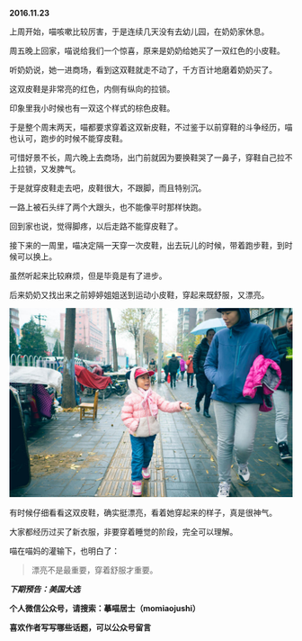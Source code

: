 
          
            
**2016.11.23**

上周开始，喵咳嗽比较厉害，于是连续几天没有去幼儿园，在奶奶家休息。

周五晚上回家，喵说给我们一个惊喜，原来是奶奶给她买了一双红色的小皮鞋。

听奶奶说，她一进商场，看到这双鞋就走不动了，千方百计地磨着奶奶买了。

这双皮鞋是非常亮的红色，内侧有纵向的拉锁。

印象里我小时候也有一双这个样式的棕色皮鞋。

于是整个周末两天，喵都要求穿着这双新皮鞋，不过鉴于以前穿鞋的斗争经历，喵也认可，跑步的时候不能穿皮鞋。

可惜好景不长，周六晚上去商场，出门前就因为要换鞋哭了一鼻子，穿鞋自己拉不上拉锁，又发脾气。

于是就穿皮鞋走去吧，皮鞋很大，不跟脚，而且特别沉。

一路上被石头绊了两个大跟头，也不能像平时那样快跑。

回到家也说，觉得脚疼，以后走路不能穿皮鞋了。

接下来的一周里，喵决定隔一天穿一次皮鞋，出去玩儿的时候，带着跑步鞋，到时候可以换上。

虽然听起来比较麻烦，但是毕竟是有了进步。

后来奶奶又找出来之前婷婷姐姐送到运动小皮鞋，穿起来既舒服，又漂亮。



![](img/51001-bfb0d869274f5ba1.jpg)




有时候仔细看看这双皮鞋，确实挺漂亮，看着她穿起来的样子，真是很神气。

大家都经历过买了新衣服，非要穿着睡觉的阶段，完全可以理解。

喵在喵妈的灌输下，也明白了：
>漂亮不是最重要，穿着舒服才重要。




***下期预告：美国大选***


**个人微信公众号，请搜索：摹喵居士（momiaojushi）**

**喜欢作者写写哪些话题，可以公众号留言**

          
        